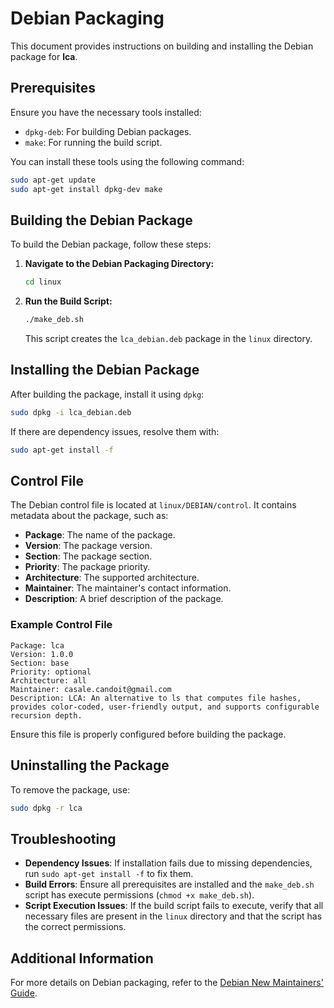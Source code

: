 # Debian Packaging

This document provides instructions on building and installing the Debian package for **lca**.

## Prerequisites

Ensure you have the necessary tools installed:

- `dpkg-deb`: For building Debian packages.
- `make`: For running the build script.

You can install these tools using the following command:

```bash
sudo apt-get update
sudo apt-get install dpkg-dev make
```

## Building the Debian Package

To build the Debian package, follow these steps:

1. **Navigate to the Debian Packaging Directory:**

    ```bash
    cd linux
    ```

2. **Run the Build Script:**

    ```bash
    ./make_deb.sh
    ```

    This script creates the `lca_debian.deb` package in the `linux` directory.

## Installing the Debian Package

After building the package, install it using `dpkg`:

```bash
sudo dpkg -i lca_debian.deb
```

If there are dependency issues, resolve them with:

```bash
sudo apt-get install -f
```

## Control File

The Debian control file is located at `linux/DEBIAN/control`. It contains metadata about the package, such as:

- **Package**: The name of the package.
- **Version**: The package version.
- **Section**: The package section.
- **Priority**: The package priority.
- **Architecture**: The supported architecture.
- **Maintainer**: The maintainer's contact information.
- **Description**: A brief description of the package.

### Example Control File

```plaintext
Package: lca
Version: 1.0.0
Section: base
Priority: optional
Architecture: all
Maintainer: casale.candoit@gmail.com
Description: LCA: An alternative to ls that computes file hashes, provides color-coded, user-friendly output, and supports configurable recursion depth.
```

Ensure this file is properly configured before building the package.

## Uninstalling the Package

To remove the package, use:

```bash
sudo dpkg -r lca
```

## Troubleshooting

- **Dependency Issues**: If installation fails due to missing dependencies, run `sudo apt-get install -f` to fix them.
- **Build Errors**: Ensure all prerequisites are installed and the `make_deb.sh` script has execute permissions (`chmod +x make_deb.sh`).
- **Script Execution Issues**: If the build script fails to execute, verify that all necessary files are present in the `linux` directory and that the script has the correct permissions.

## Additional Information

For more details on Debian packaging, refer to the [Debian New Maintainers' Guide](https://www.debian.org/doc/manuals/maint-guide/).
